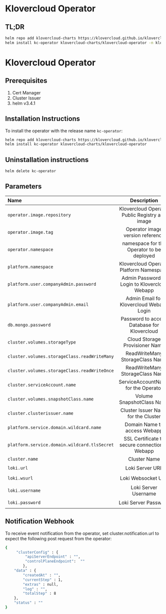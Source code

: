 # Klovercloud Operator

## TL;DR

```bash
helm repo add klovercloud-charts https://klovercloud.github.io/klovercloud-charts/charts
helm install kc-operator klovercloud-charts/klovercloud-operator -n klovercloud
```


# Klovercloud Operator
## Prerequisites
1. Cert Manager
2. Cluster Issuer
3. helm v3.4.1

## Installation Instructions
To install the operator with the release name  `kc-operator`:


```bash
helm repo add klovercloud-charts https://klovercloud.github.io/klovercloud-charts/charts
helm install kc-operator klovercloud-charts/klovercloud-operator 
 ```
## Uninstallation instructions
```bash
helm delete kc-operator
 ```
## Parameters
| Name                                         |                  Description                   | Value                                          | Required |
|:---------------------------------------------|:----------------------------------------------:|------------------------------------------------|:--------:|
| `operator.image.repository`                  | Klovercloud Operator Public Registry and image | `quay.io/klovercloud/klovercloud-operator-poc` |    ✅     |
| `operator.image.tag`                         |        Operator image version reference        | `latest`, `0.1.2`                              |    ✅     |
| `operator.namespace`                         |   namespace for the Operator to be deployed    | `"klovercloud"`                                |    ✅     |
| `platform.namespace`                         |    Klovercloud Operator Platform Namespace     | `"klovercloud"`                                |    ✅     |
| `platform.user.companyAdmin.password`        | Admin Password to Login to Klovercloud Webapp  | `"password"`                                   |    ✅     |
| `platform.user.companyAdmin.email`           |    Admin Email for Klovercloud Webapp Login    | `"admin@klovercloud.com"`                      |    ✅     |
| `db.mongo.password`                          |  Password to access Database for Klovercloud   | `"password"`                                   |    ◽     |
| `cluster.volumes.storageType`                |         Cloud Storage Provisioner Name         | `"EKS"`                                        |    ✅     |
| `cluster.volumes.storageClass.readWriteMany` |        ReadWriteMany StorageClass Name         | `"eks-sc-ebs"`                                 |    ✅     |
| `cluster.volumes.storageClass.readWriteOnce` |        ReadWriteMany StorageClass Name         | `"eks-sc-efs"`                                 |    ✅     |
| `cluster.serviceAccount.name`                |      ServiceAccountName for the Operator       | `"klovercloud-operator-sa"`                    |    ✅     |
| `cluster.volumes.snapshotClass.name`         |           Volume SnapshotClass Name            | `"ebs-snapclass"`                              |    ✅     |
| `cluster.clusterissuer.name`                 |      Cluster Issuer Name for the Cluster       | `"letsencrypt-cluster"`                        |    ✅     |
| `platform.service.domain.wildcard.name`      |          Domain Name to access Webapp          | `"eks.klovercloud.io"`                         |    ✅     |
| `platform.service.domain.wildcard.tlsSecret` | SSL Certificate to secure connection to Webapp | `"wild-cert-secret"`                           |    ✅     |
| `cluster.name`                               |                Cluster Name                    | `"My Cluster"`                                 |    ✅     |
| `loki.url`                                   |          Loki Server URL                       | `""`                                           |    ◽     |
| `loki.wsurl`                                 |          Loki Websocket URL                    | `""`                                           |    ◽     |
| `loki.username`                              |          Loki Server Username                  | `""`                                           |    ◽     |
| `loki.password`                              |          Loki Server Password                  | `""`                                           |    ◽     |

## Notification Webhook
To receive event notification from the operator, set cluster.notification.url to expect the following post request from the operator:
```bash
{
     "clusterConfig" : {
         "apiServerEndpoint" : "",
         "controlPlaneEndpoint":  ""
        },
    "data" : {
        "createdAt" : "",
        "currentStep" : 1,
        "extras" : null,
        "log" : "",
        "totalStep" : 8
    },
    "status" : ""
}
```
